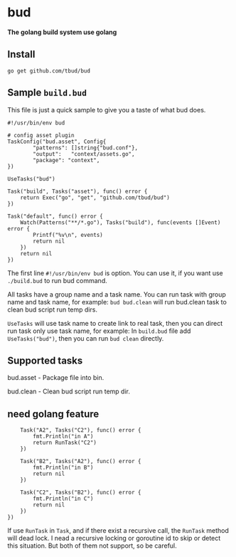# bud
**The golang build system use golang**

## Install
`go get github.com/tbud/bud`

## Sample `build.bud`

This file is just a quick sample to give you a taste of what bud does.

```golang
#!/usr/bin/env bud

# config asset plugin
TaskConfig("bud.asset", Config{
		"patterns": []string{"bud.conf"},
		"output":   "context/assets.go",
		"package": "context",
})

UseTasks("bud")

Task("build", Tasks("asset"), func() error {
	return Exec("go", "get", "github.com/tbud/bud")
})

Task("default", func() error {
	Watch(Patterns("**/*.go"), Tasks("build"), func(events []Event) error {
		Printf("%v\n", events)
		return nil
	})
	return nil
})
```

The first line `#!/usr/bin/env bud` is option. You can use it, if you want use `./build.bud` to run bud command.

All tasks have a group name and a task name. You can run task with group name and task name, for example:
`bud bud.clean` will run bud.clean task to clean bud script run temp dirs.

`UseTasks` will use task name to create link to real task, then you can direct run task only use task name, for example:
In `build.bud` file add `UseTasks("bud")`, then you can run `bud clean` directly.

## Supported tasks
bud.asset - Package file into bin.

bud.clean - Clean bud script run temp dir.

## need golang feature
```golang
	Task("A2", Tasks("C2"), func() error {
		fmt.Println("in A")
		return RunTask("C2")
	})

	Task("B2", Tasks("A2"), func() error {
		fmt.Println("in B")
		return nil
	})

	Task("C2", Tasks("B2"), func() error {
		fmt.Println("in C")
		return nil
	})
})
```
If use `RunTask` in `Task`, and if there exist a recursive call, the `RunTask` method will dead lock. I nead a recursive locking or goroutine id to skip or detect this situation. But both of them not support, so be careful.

